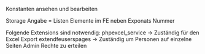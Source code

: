 Konstanten ansehen und bearbeiten

Storage Angabe = Listen Elemente im FE neben Exponats Nummer

Folgende Extensions sind notwendig:
phpexcel_service        ->  Zuständig für den Excel Export
extendfeuserspages      ->  Zuständig um Personen auf einzelne Seiten Admin Rechte zu erteilen


